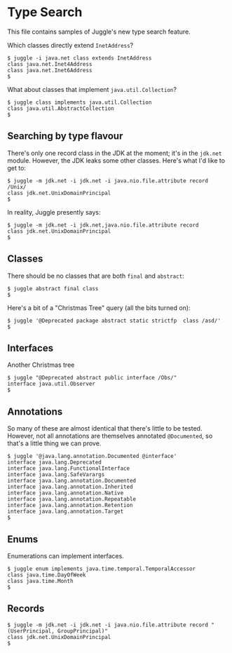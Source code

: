 # Type Search

This file contains samples of Juggle's new type search feature.

Which classes directly extend `InetAddress`?
````
$ juggle -i java.net class extends InetAddress
class java.net.Inet4Address
class java.net.Inet6Address
$
````

What about classes that implement `java.util.Collection`?
````
$ juggle class implements java.util.Collection
class java.util.AbstractCollection
$
````

## Searching by type flavour

There's only one record class in the JDK at the moment; it's in the `jdk.net` 
module.  However, the JDK leaks some other classes.  Here's what I'd like to
get to:
````
$ juggle -m jdk.net -i jdk.net -i java.nio.file.attribute record /Unix/
class jdk.net.UnixDomainPrincipal
$
````

In reality, Juggle presently says:
````
$ juggle -m jdk.net -i jdk.net,java.nio.file.attribute record
class jdk.net.UnixDomainPrincipal
$
````

## Classes

There should be no classes that are both `final` and `abstract`:
````
$ juggle abstract final class
$
````

Here's a bit of a "Christmas Tree" query (all the bits turned on):
````
$ juggle '@Deprecated package abstract static strictfp  class /asd/'
$
````

## Interfaces

Another Christmas tree
````
$ juggle "@Deprecated abstract public interface /Obs/"  
interface java.util.Observer
$
````

## Annotations

So many of these are almost identical that there's little to be tested.
However, not all annotations are themselves annotated `@Documented`, so
that's a little thing we can prove.
````
$ juggle '@java.lang.annotation.Documented @interface'       
interface java.lang.Deprecated
interface java.lang.FunctionalInterface
interface java.lang.SafeVarargs
interface java.lang.annotation.Documented
interface java.lang.annotation.Inherited
interface java.lang.annotation.Native
interface java.lang.annotation.Repeatable
interface java.lang.annotation.Retention
interface java.lang.annotation.Target
$
````

## Enums

Enumerations can implement interfaces.
````
$ juggle enum implements java.time.temporal.TemporalAccessor
class java.time.DayOfWeek
class java.time.Month
$
````

## Records

````
$ juggle -m jdk.net -i jdk.net -i java.nio.file.attribute record "(UserPrincipal, GroupPrincipal)"
class jdk.net.UnixDomainPrincipal
$
````
